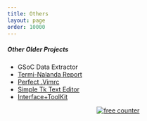 ```yaml
---
title: Others
layout: page
order: 10000
---
```


##### Other Older Projects
 - GSoC Data Extractor
 - [Termi-Nalanda Report](pages/termi_nalanda_report.html)
 - [Perfect .Vimrc](https://github.com/cheese-cracker/perfect-vimrc)
 - [Simple Tk Text Editor](https://github.com/cheese-cracker/text_editor)
 - [Interface+ToolKit](https://github.com/cheese-cracker/Interface-Toolkit-Original)

<div id="hitcount" align="center">
<a href="https://www.freecounterstat.com" title="free counter"><img src="https://counter2.wheredoyoucomefrom.ovh/private/freecounterstat.php?c=6c3tdgcyf8jqfpal3m4ztkgazjkk9d54" border="0" title="free counter" alt="free counter"></a>
</div>


